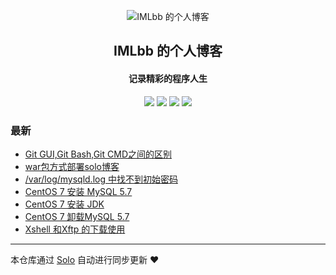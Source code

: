 <p align="center"><img alt="IMLbb 的个人博客" src="https://static.b3log.org/images/brand/solo-32.png"></p><h2 align="center">
IMLbb 的个人博客
</h2>

<h4 align="center">记录精彩的程序人生</h4>
<p align="center"><a title="IMLbb 的个人博客" target="_blank" href="https://github.com/ban-l/solo-blog"><img src="https://img.shields.io/github/last-commit/ban-l/solo-blog.svg?style=flat-square&color=FF9900"></a>
<a title="GitHub repo size in bytes" target="_blank" href="https://github.com/ban-l/solo-blog"><img src="https://img.shields.io/github/repo-size/ban-l/solo-blog.svg?style=flat-square"></a>
<a title="Solo Version" target="_blank" href="https://github.com/b3log/solo/releases"><img src="https://img.shields.io/badge/solo-3.6.4-f1e05a.svg?style=flat-square&color=blueviolet"></a>
<a title="Hits" target="_blank" href="https://github.com/b3log/hits"><img src="https://hits.b3log.org/ban-l/solo-blog.svg"></a></p>

### 最新

* [Git GUI,Git Bash,Git CMD之间的区别](http://www.lbb.pub/articles/2019/09/09/1568035239881.html)
* [war包方式部署solo博客](http://www.lbb.pub/articles/2019/09/09/1568035117743.html)
* [/var/log/mysqld.log 中找不到初始密码](http://www.lbb.pub/articles/2019/09/09/1568034945349.html)
* [CentOS 7 安装 MySQL 5.7](http://www.lbb.pub/articles/2019/09/09/1568034849783.html)
* [CentOS 7 安装 JDK](http://www.lbb.pub/articles/2019/09/09/1568034716894.html)
* [CentOS 7 卸载MySQL 5.7](http://www.lbb.pub/articles/2019/09/09/1568028549819.html)
* [Xshell 和Xftp 的下载使用](http://www.lbb.pub/articles/2019/09/09/1568004581840.html)



---

本仓库通过 [Solo](https://github.com/b3log/solo) 自动进行同步更新 ❤️ 